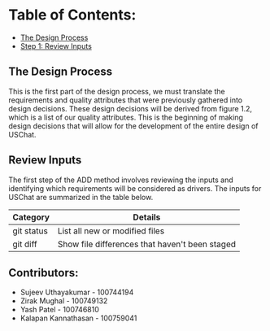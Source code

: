 # Table of Contents:
- [The Design Process](#The-Design-Process)
- [Step 1: Review Inputs](#Review-Inputs)

## The Design Process
This is the first part of the design process, we must translate the requirements and quality attributes that were previously gathered into design decisions. These design decisions will be derived from figure 1.2, which is a list of our quality attributes. This is the beginning of making design decisions that will allow for the development of the entire design of USChat.

## Review Inputs
The first step of the ADD method involves reviewing the inputs and identifying which requirements will be considered as drivers. The inputs for USChat are summarized in the table below.

| Category | Details |
| --- | --- |
| git status | List all new or modified files |
| git diff | Show file differences that haven't been staged |

## Contributors:
* Sujeev Uthayakumar - 100744194
* Zirak Mughal - 100749132
* Yash Patel - 100746810
* Kalapan Kannathasan - 100759041
